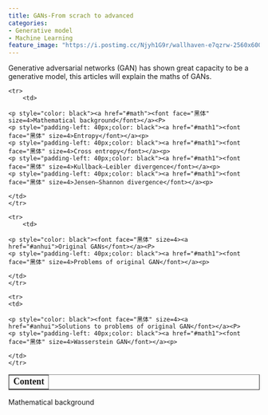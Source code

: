 ```yaml
---
title: GANs-From scrach to advanced
categories:
- Generative model
- Machine Learning
feature_image: "https://i.postimg.cc/Njyh1G9r/wallhaven-e7qzrw-2560x600.png"
---
```

<head>
    <script src="https://cdn.mathjax.org/mathjax/latest/MathJax.js?config=TeX-AMS-MML_HTMLorMML" type="text/javascript"></script>
    <script type="text/x-mathjax-config">
        MathJax.Hub.Config({
            tex2jax: {
            skipTags: ['script', 'noscript', 'style', 'textarea', 'pre'],
            inlineMath: [['$','$']]
            }
        });
    </script>
</head>

<p>Generative adversarial networks (GAN) has shown great capacity to be a generative model, this articles will explain the maths of GANs.</p>

<table  style="border-collapse: collapse; width: 100%;" border="1">
    <tr>
        <td><font face="黑体" size=4><b>Content</b></font></td>
    </tr>

    <tr>
        <td>

	<p style="color: black"><a href="#math"><font face="黑体" size=4>Mathematical background</font></a><P>
	<p style="padding-left: 40px;color: black"><a href="#math1"><font face="黑体" size=4>Entropy</font></a><p>
	<p style="padding-left: 40px;color: black"><a href="#math1"><font face="黑体" size=4>Cross entropy</font></a><p>
	<p style="padding-left: 40px;color: black"><a href="#math1"><font face="黑体" size=4>Kullback–Leibler divergence</font></a><p>
	<p style="padding-left: 40px;color: black"><a href="#math1"><font face="黑体" size=4>Jensen–Shannon divergence</font></a><p>

	</td>
    </tr>

    <tr>
        <td>

	<p style="color: black"><font face="黑体" size=4><a href="#anhui">Original GANs</font></a><P>
	<p style="padding-left: 40px;color: black"><a href="#math1"><font face="黑体" size=4>Problems of original GAN</font></a><p>

	</td>
    </tr>

    <tr>	
	<td>

	<p style="color: black"><font face="黑体" size=4><a href="#anhui">Solutions to problems of original GAN</font></a><P>
	<p style="padding-left: 40px;color: black"><a href="#math1"><font face="黑体" size=4>Wasserstein GAN</font></a><p>
	
	</td>
    </tr>
  
</table>

<p style="color: black"><a name="math">Mathematical background</a><p>


